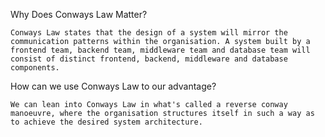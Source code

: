 Why Does Conways Law Matter?
    
    Conways Law states that the design of a system will mirror the communication patterns within the organisation. A system built by a frontend team, backend team, middleware team and database team will consist of distinct frontend, backend, middleware and database components.
    
How can we use Conways Law to our advantage?
    
    We can lean into Conways Law in what's called a reverse conway manoeuvre, where the organisation structures itself in such a way as to achieve the desired system architecture.
	
